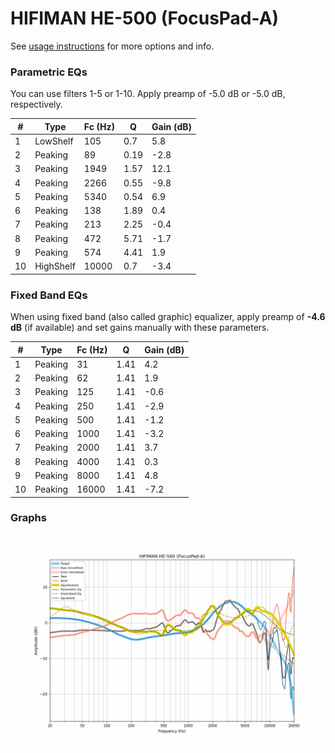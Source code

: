 # HIFIMAN HE-500 (FocusPad-A)
See [usage instructions](https://github.com/jaakkopasanen/AutoEq#usage) for more options and info.

### Parametric EQs
You can use filters 1-5 or 1-10. Apply preamp of -5.0 dB or -5.0 dB, respectively.

|   # | Type      |   Fc (Hz) |    Q |   Gain (dB) |
|-----|-----------|-----------|------|-------------|
|   1 | LowShelf  |       105 | 0.7  |         5.8 |
|   2 | Peaking   |        89 | 0.19 |        -2.8 |
|   3 | Peaking   |      1949 | 1.57 |        12.1 |
|   4 | Peaking   |      2266 | 0.55 |        -9.8 |
|   5 | Peaking   |      5340 | 0.54 |         6.9 |
|   6 | Peaking   |       138 | 1.89 |         0.4 |
|   7 | Peaking   |       213 | 2.25 |        -0.4 |
|   8 | Peaking   |       472 | 5.71 |        -1.7 |
|   9 | Peaking   |       574 | 4.41 |         1.9 |
|  10 | HighShelf |     10000 | 0.7  |        -3.4 |

### Fixed Band EQs
When using fixed band (also called graphic) equalizer, apply preamp of **-4.6 dB** (if available) and set gains manually with these parameters.

|   # | Type    |   Fc (Hz) |    Q |   Gain (dB) |
|-----|---------|-----------|------|-------------|
|   1 | Peaking |        31 | 1.41 |         4.2 |
|   2 | Peaking |        62 | 1.41 |         1.9 |
|   3 | Peaking |       125 | 1.41 |        -0.6 |
|   4 | Peaking |       250 | 1.41 |        -2.9 |
|   5 | Peaking |       500 | 1.41 |        -1.2 |
|   6 | Peaking |      1000 | 1.41 |        -3.2 |
|   7 | Peaking |      2000 | 1.41 |         3.7 |
|   8 | Peaking |      4000 | 1.41 |         0.3 |
|   9 | Peaking |      8000 | 1.41 |         4.8 |
|  10 | Peaking |     16000 | 1.41 |        -7.2 |

### Graphs
![](./HIFIMAN%20HE-500%20(FocusPad-A).png)
